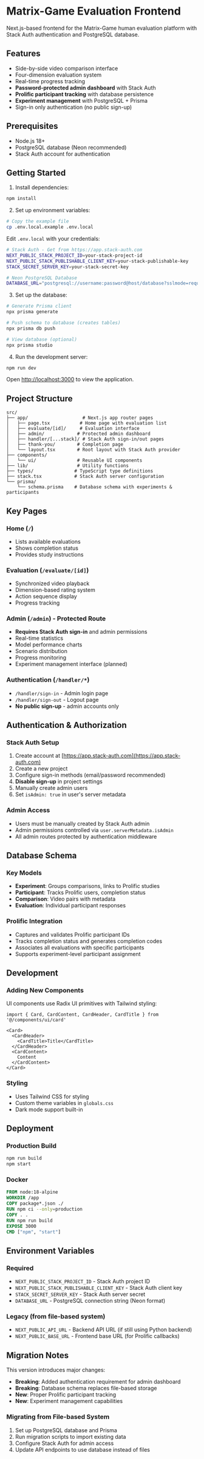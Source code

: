 # Matrix-Game Evaluation Frontend

Next.js-based frontend for the Matrix-Game human evaluation platform with Stack Auth authentication and PostgreSQL database.

## Features

- Side-by-side video comparison interface
- Four-dimension evaluation system
- Real-time progress tracking
- **Password-protected admin dashboard** with Stack Auth
- **Prolific participant tracking** with database persistence
- **Experiment management** with PostgreSQL + Prisma
- Sign-in only authentication (no public sign-up)

## Prerequisites

- Node.js 18+
- PostgreSQL database (Neon recommended)
- Stack Auth account for authentication

## Getting Started

1. Install dependencies:
```bash
npm install
```

2. Set up environment variables:
```bash
# Copy the example file
cp .env.local.example .env.local
```

Edit `.env.local` with your credentials:
```bash
# Stack Auth - Get from https://app.stack-auth.com
NEXT_PUBLIC_STACK_PROJECT_ID=your-stack-project-id
NEXT_PUBLIC_STACK_PUBLISHABLE_CLIENT_KEY=your-stack-publishable-key
STACK_SECRET_SERVER_KEY=your-stack-secret-key

# Neon PostgreSQL Database
DATABASE_URL="postgresql://username:password@host/database?sslmode=require"
```

3. Set up the database:
```bash
# Generate Prisma client
npx prisma generate

# Push schema to database (creates tables)
npx prisma db push

# View database (optional)
npx prisma studio
```

4. Run the development server:
```bash
npm run dev
```

Open [http://localhost:3000](http://localhost:3000) to view the application.

## Project Structure

```
src/
├── app/                    # Next.js app router pages
│   ├── page.tsx           # Home page with evaluation list
│   ├── evaluate/[id]/     # Evaluation interface
│   ├── admin/            # Protected admin dashboard
│   ├── handler/[...stack]/ # Stack Auth sign-in/out pages
│   ├── thank-you/        # Completion page
│   └── layout.tsx        # Root layout with Stack Auth provider
├── components/           
│   └── ui/               # Reusable UI components
├── lib/                  # Utility functions
├── types/               # TypeScript type definitions
├── stack.tsx            # Stack Auth server configuration
└── prisma/
    └── schema.prisma    # Database schema with experiments & participants
```

## Key Pages

### Home (`/`)
- Lists available evaluations
- Shows completion status
- Provides study instructions

### Evaluation (`/evaluate/[id]`)
- Synchronized video playback
- Dimension-based rating system
- Action sequence display
- Progress tracking

### Admin (`/admin`) - **Protected Route**
- **Requires Stack Auth sign-in** and admin permissions
- Real-time statistics
- Model performance charts
- Scenario distribution
- Progress monitoring
- Experiment management interface (planned)

### Authentication (`/handler/*`)
- `/handler/sign-in` - Admin login page
- `/handler/sign-out` - Logout page
- **No public sign-up** - admin accounts only

## Authentication & Authorization

### Stack Auth Setup
1. Create account at [https://app.stack-auth.com](https://app.stack-auth.com)
2. Create a new project
3. Configure sign-in methods (email/password recommended)
4. **Disable sign-up** in project settings
5. Manually create admin users
6. Set `isAdmin: true` in user's server metadata

### Admin Access
- Users must be manually created by Stack Auth admin
- Admin permissions controlled via `user.serverMetadata.isAdmin`
- All admin routes protected by authentication middleware

## Database Schema

### Key Models
- **Experiment**: Groups comparisons, links to Prolific studies
- **Participant**: Tracks Prolific users, completion status
- **Comparison**: Video pairs with metadata
- **Evaluation**: Individual participant responses

### Prolific Integration
- Captures and validates Prolific participant IDs
- Tracks completion status and generates completion codes
- Associates all evaluations with specific participants
- Supports experiment-level participant assignment

## Development

### Adding New Components

UI components use Radix UI primitives with Tailwind styling:

```tsx
import { Card, CardContent, CardHeader, CardTitle } from '@/components/ui/card'

<Card>
  <CardHeader>
    <CardTitle>Title</CardTitle>
  </CardHeader>
  <CardContent>
    Content
  </CardContent>
</Card>
```

### Styling

- Uses Tailwind CSS for styling
- Custom theme variables in `globals.css`
- Dark mode support built-in

## Deployment

### Production Build

```bash
npm run build
npm start
```

### Docker

```dockerfile
FROM node:18-alpine
WORKDIR /app
COPY package*.json ./
RUN npm ci --only=production
COPY . .
RUN npm run build
EXPOSE 3000
CMD ["npm", "start"]
```

## Environment Variables

### Required
- `NEXT_PUBLIC_STACK_PROJECT_ID` - Stack Auth project ID
- `NEXT_PUBLIC_STACK_PUBLISHABLE_CLIENT_KEY` - Stack Auth client key
- `STACK_SECRET_SERVER_KEY` - Stack Auth server secret
- `DATABASE_URL` - PostgreSQL connection string (Neon format)

### Legacy (from file-based system)
- `NEXT_PUBLIC_API_URL` - Backend API URL (if still using Python backend)
- `NEXT_PUBLIC_BASE_URL` - Frontend base URL (for Prolific callbacks)

## Migration Notes

This version introduces major changes:
- **Breaking**: Added authentication requirement for admin dashboard
- **Breaking**: Database schema replaces file-based storage
- **New**: Proper Prolific participant tracking
- **New**: Experiment management capabilities

### Migrating from File-based System
1. Set up PostgreSQL database and Prisma
2. Run migration scripts to import existing data
3. Configure Stack Auth for admin access
4. Update API endpoints to use database instead of files